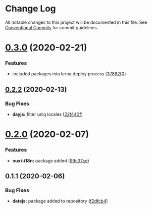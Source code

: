 # Change Log

All notable changes to this project will be documented in this file.
See [Conventional Commits](https://conventionalcommits.org) for commit guidelines.

# [0.3.0](https://github.com/awes-io/client/compare/@awes-io/dayjs@0.2.2...@awes-io/dayjs@0.3.0) (2020-02-21)


### Features

* included packages into lerna deploy process ([37882f0](https://github.com/awes-io/client/commit/37882f0b5a9146595c05747eb7c827b66d13b3c1))





## [0.2.2](https://github.com/awes-io/client/compare/@awes-io/dayjs@0.2.0...@awes-io/dayjs@0.2.2) (2020-02-13)


### Bug Fixes

* **dayjs:** filter uniq locales ([22f440f](https://github.com/awes-io/client/commit/22f440f6d5aee67eec830db284b4e56cb755a27f))





# [0.2.0](https://github.com/awes-io/client/compare/@awes-io/dayjs@0.1.1...@awes-io/dayjs@0.2.0) (2020-02-07)


### Features

* **nuxt-i18n:** package added ([99c37ce](https://github.com/awes-io/client/commit/99c37ce48711f7d7557d665e1479147850fa5344))





## 0.1.1 (2020-02-06)


### Bug Fixes

* **datejs:** package added to repository ([f2dfcb4](https://git.awescode.com/awes-io/collection/commits/f2dfcb4e9163afde10617d4a20b58c502ba761be))
